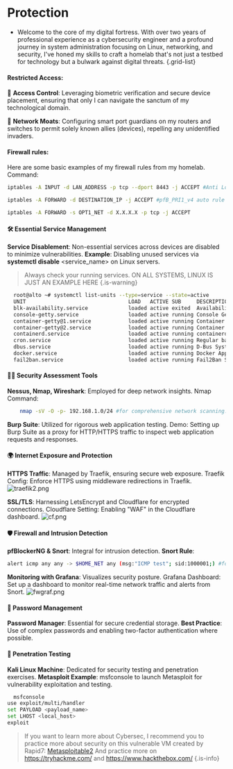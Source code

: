# Protection

- Welcome to the core of my digital fortress. With over two years of professional experience as a cybersecurity engineer and a profound journey in system administration focusing on Linux, networking, and security, I've honed my skills to craft a homelab that's not just a testbed for technology but a bulwark against digital threats.
{.grid-list}

#### Restricted Access:
   🔐 **Access Control**: Leveraging biometric verification and secure device placement, ensuring that only I can navigate the sanctum of my technological domain.

   🌉 **Network Moats**: Configuring smart port guardians on my routers and switches to permit solely known allies (devices), repelling any unidentified invaders.
   #### Firewall rules:
   Here are some basic examples of my firewall rules from my homelab.
        Command:
```bash
iptables -A INPUT -d LAN_ADDRESS -p tcp --dport 8443 -j ACCEPT #Anti Lockout rule

iptables -A FORWARD -d DESTINATION_IP -j ACCEPT #pfB_PRI1_v4 auto rule

iptables -A FORWARD -s OPT1_NET -d X.X.X.X -p tcp -j ACCEPT
```

#### 🛠 Essential Service Management

   **Service Disablement**: Non-essential services across devices are disabled to minimize vulnerabilities.
        **Example**: Disabling unused services via **systemctl disable** <service_name> on Linux
        servers.
 > Always check your running services. ON ALL SYSTEMS, LINUX IS JUST AN EXAMPLE HERE
 {.is-warning}
```bash
  root@alto ~# systemctl list-units --type=service --state=active
  UNIT                                 LOAD   ACTIVE SUB     DESCRIPTION
  blk-availability.service             loaded active exited  Availability of block devices
  console-getty.service                loaded active running Console Getty
  container-getty@1.service            loaded active running Container Getty on /dev/tty1
  container-getty@2.service            loaded active running Container Getty on /dev/tty2
  containerd.service                   loaded active running containerd container runtime
  cron.service                         loaded active running Regular background program processing daemon
  dbus.service                         loaded active running D-Bus System Message Bus
  docker.service                       loaded active running Docker Application Container Engine
  fail2ban.service                     loaded active running Fail2Ban Service
```

#### 🕵️‍♂️ Security Assessment Tools

   **Nessus, Nmap, Wireshark**: Employed for deep network insights.
       Nmap Command:
 ```bash
     nmap -sV -O -p- 192.168.1.0/24 #for comprehensive network scanning.
 ```
   **Burp Suite**: Utilized for rigorous web application testing.
       Demo: Setting up Burp Suite as a proxy for HTTP/HTTPS traffic to inspect web application requests and responses.

#### 🌍 Internet Exposure and Protection

   **HTTPS Traffic**: Managed by Traefik, ensuring secure web exposure.
        Traefik Config: Enforce HTTPS using middleware redirections in Traefik.
    ![traefik2.png](/traefik2.png)


   **SSL/TLS**: Harnessing LetsEncrypt and Cloudflare for encrypted connections.
        Cloudflare Setting: Enabling "WAF" in the Cloudflare dashboard.
![cf.png](/cf.png)

#### 🛡 Firewall and Intrusion Detection

   **pfBlockerNG & Snort**: Integral for intrusion detection.
        **Snort Rule**:
 ```bash
 alert icmp any any -> $HOME_NET any (msg:"ICMP test"; sid:1000001;) #for ICMP traffic monitoring.
```
   **Monitoring with Grafana**: Visualizes security posture.
        Grafana Dashboard: Set up a dashboard to monitor real-time network traffic and alerts from Snort.
![fwgraf.png](/fwgraf.png)

#### 🔑 Password Management

   **Password Manager**: Essential for secure credential storage.
        **Best Practice**: Use of complex passwords and enabling two-factor authentication where possible.

#### 🧪 Penetration Testing

   **Kali Linux Machine**: Dedicated for security testing and penetration exercises.
        **Metasploit Example**: msfconsole to launch Metasploit for vulnerability exploitation and testing.
 ```bash
   msfconsole
use exploit/multi/handler
set PAYLOAD <payload_name>
set LHOST <local_host>
exploit
```
> If you want to learn more about Cybersec, I recommend you to practice more about security on this vulnerable VM created by Rapid7: [Metasploitable2](https://docs.rapid7.com/metasploit/metasploitable-2/)
And practice more on https://tryhackme.com/ and https://www.hackthebox.com/
{.is-info}